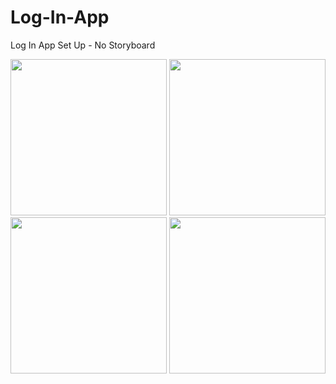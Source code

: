 # Log-In-App
Log In App Set Up - No Storyboard

<p align="left">
<img src="https://user-images.githubusercontent.com/46055179/62839798-d96b7c00-bca0-11e9-9f84-9785490ab600.jpeg" width="250">
<img src="https://user-images.githubusercontent.com/46055179/62839797-d96b7c00-bca0-11e9-99a9-09ce09f31cc3.jpeg" width="250">
<img src="https://user-images.githubusercontent.com/46055179/62839795-d8d2e580-bca0-11e9-96a9-190a210ba401.jpeg" width="250">
<img src="https://user-images.githubusercontent.com/46055179/62839796-d96b7c00-bca0-11e9-9a5d-6a9626cb3c32.jpeg" width="250">
</p>
